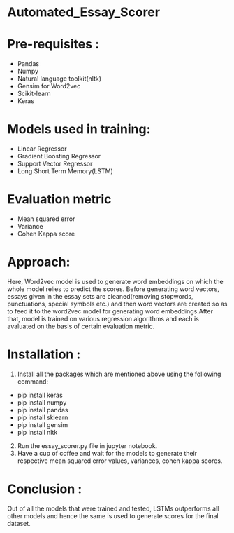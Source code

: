 # Automated_Essay_Scorer

# Pre-requisites :
* Pandas
* Numpy
* Natural language toolkit(nltk)
* Gensim for Word2vec
* Scikit-learn
* Keras

# Models used in training:

* Linear Regressor
* Gradient Boosting Regressor
* Support Vector Regressor
* Long Short Term Memory(LSTM)

# Evaluation metric

* Mean squared error
* Variance
* Cohen Kappa score

# Approach: 

Here, Word2vec model is used to generate word embeddings on which the whole model relies to predict the scores. Before generating word vectors, essays given in the essay sets are cleaned(removing stopwords, punctuations, special symbols etc.) and then word vectors are created so as to feed it to the word2vec model for generating word embeddings.After that, model is trained on various regression algorithms and each is avaluated on the basis of certain evaluation metric.


# Installation :

1. Install all the packages which are mentioned above using the following command:

* pip install keras
* pip install numpy
* pip install pandas
* pip install sklearn
* pip install gensim
* pip install nltk

2. Run the essay_scorer.py file in jupyter notebook.
3. Have a cup of coffee and wait for the models to generate their respective mean squared error values, variances, cohen kappa scores.

# Conclusion : 

Out of all the models that were trained and tested, LSTMs outperforms all other models and hence the same is used to generate scores for the final dataset.
